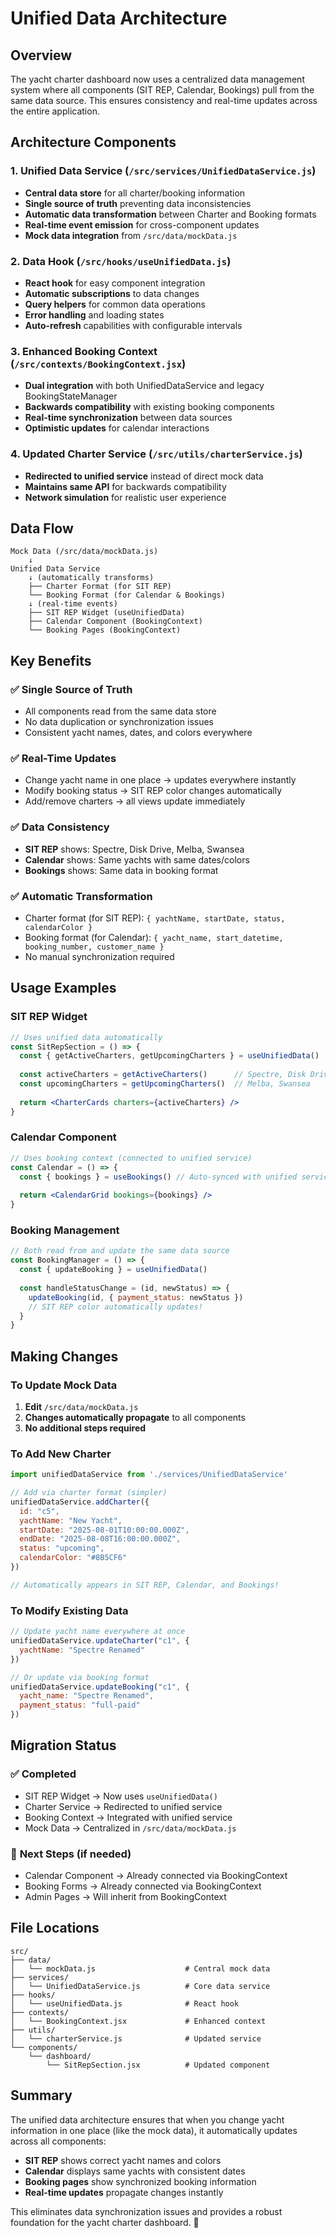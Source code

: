 # Unified Data Architecture

## Overview

The yacht charter dashboard now uses a centralized data management system where all components (SIT REP, Calendar, Bookings) pull from the same data source. This ensures consistency and real-time updates across the entire application.

## Architecture Components

### 1. **Unified Data Service** (`/src/services/UnifiedDataService.js`)
- **Central data store** for all charter/booking information
- **Single source of truth** preventing data inconsistencies
- **Automatic data transformation** between Charter and Booking formats
- **Real-time event emission** for cross-component updates
- **Mock data integration** from `/src/data/mockData.js`

### 2. **Data Hook** (`/src/hooks/useUnifiedData.js`)
- **React hook** for easy component integration
- **Automatic subscriptions** to data changes
- **Query helpers** for common data operations
- **Error handling** and loading states
- **Auto-refresh** capabilities with configurable intervals

### 3. **Enhanced Booking Context** (`/src/contexts/BookingContext.jsx`)
- **Dual integration** with both UnifiedDataService and legacy BookingStateManager
- **Backwards compatibility** with existing booking components
- **Real-time synchronization** between data sources
- **Optimistic updates** for calendar interactions

### 4. **Updated Charter Service** (`/src/utils/charterService.js`)
- **Redirected to unified service** instead of direct mock data
- **Maintains same API** for backwards compatibility
- **Network simulation** for realistic user experience

## Data Flow

```
Mock Data (/src/data/mockData.js)
    ↓
Unified Data Service
    ↓ (automatically transforms)
    ├── Charter Format (for SIT REP)
    └── Booking Format (for Calendar & Bookings)
    ↓ (real-time events)
    ├── SIT REP Widget (useUnifiedData)
    ├── Calendar Component (BookingContext)
    └── Booking Pages (BookingContext)
```

## Key Benefits

### ✅ **Single Source of Truth**
- All components read from the same data store
- No data duplication or synchronization issues
- Consistent yacht names, dates, and colors everywhere

### ✅ **Real-Time Updates**
- Change yacht name in one place → updates everywhere instantly
- Modify booking status → SIT REP color changes automatically
- Add/remove charters → all views update immediately

### ✅ **Data Consistency**
- **SIT REP** shows: Spectre, Disk Drive, Melba, Swansea
- **Calendar** shows: Same yachts with same dates/colors
- **Bookings** shows: Same data in booking format

### ✅ **Automatic Transformation**
- Charter format (for SIT REP): `{ yachtName, startDate, status, calendarColor }`
- Booking format (for Calendar): `{ yacht_name, start_datetime, booking_number, customer_name }`
- No manual synchronization required

## Usage Examples

### SIT REP Widget
```jsx
// Uses unified data automatically
const SitRepSection = () => {
  const { getActiveCharters, getUpcomingCharters } = useUnifiedData()
  
  const activeCharters = getActiveCharters()      // Spectre, Disk Drive
  const upcomingCharters = getUpcomingCharters()  // Melba, Swansea
  
  return <CharterCards charters={activeCharters} />
}
```

### Calendar Component
```jsx
// Uses booking context (connected to unified service)
const Calendar = () => {
  const { bookings } = useBookings() // Auto-synced with unified service
  
  return <CalendarGrid bookings={bookings} />
}
```

### Booking Management
```jsx
// Both read from and update the same data source
const BookingManager = () => {
  const { updateBooking } = useUnifiedData()
  
  const handleStatusChange = (id, newStatus) => {
    updateBooking(id, { payment_status: newStatus })
    // SIT REP color automatically updates!
  }
}
```

## Making Changes

### To Update Mock Data
1. **Edit** `/src/data/mockData.js`
2. **Changes automatically propagate** to all components
3. **No additional steps required**

### To Add New Charter
```javascript
import unifiedDataService from './services/UnifiedDataService'

// Add via charter format (simpler)
unifiedDataService.addCharter({
  id: "c5",
  yachtName: "New Yacht",
  startDate: "2025-08-01T10:00:00.000Z",
  endDate: "2025-08-08T16:00:00.000Z",
  status: "upcoming",
  calendarColor: "#8B5CF6"
})

// Automatically appears in SIT REP, Calendar, and Bookings!
```

### To Modify Existing Data
```javascript
// Update yacht name everywhere at once
unifiedDataService.updateCharter("c1", {
  yachtName: "Spectre Renamed"
})

// Or update via booking format
unifiedDataService.updateBooking("c1", {
  yacht_name: "Spectre Renamed",
  payment_status: "full-paid"
})
```

## Migration Status

### ✅ **Completed**
- SIT REP Widget → Now uses `useUnifiedData()`
- Charter Service → Redirected to unified service
- Booking Context → Integrated with unified service
- Mock Data → Centralized in `/src/data/mockData.js`

### 🔄 **Next Steps** (if needed)
- Calendar Component → Already connected via BookingContext
- Booking Forms → Already connected via BookingContext
- Admin Pages → Will inherit from BookingContext

## File Locations

```
src/
├── data/
│   └── mockData.js                    # Central mock data
├── services/
│   └── UnifiedDataService.js          # Core data service
├── hooks/
│   └── useUnifiedData.js              # React hook
├── contexts/
│   └── BookingContext.jsx             # Enhanced context
├── utils/
│   └── charterService.js              # Updated service
└── components/
    └── dashboard/
        └── SitRepSection.jsx          # Updated component
```

## Summary

The unified data architecture ensures that when you change yacht information in one place (like the mock data), it automatically updates across all components:

- **SIT REP** shows correct yacht names and colors
- **Calendar** displays same yachts with consistent dates
- **Booking pages** show synchronized booking information
- **Real-time updates** propagate changes instantly

This eliminates data synchronization issues and provides a robust foundation for the yacht charter dashboard. 🚤